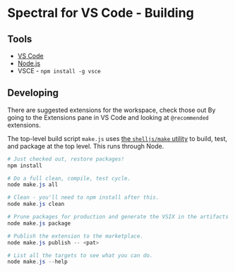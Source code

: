 # Spectral for VS Code - Building

## Tools

- [VS Code](https://code.visualstudio.com/)
- [Node.js](https://nodejs.org/)
- VSCE - `npm install -g vsce`

## Developing

There are suggested extensions for the workspace, check those out By going to the Extensions pane in VS Code and looking at `@recommended` extensions.

The top-level build script `make.js` uses [the `shelljs/make` utility](https://github.com/shelljs/shelljs/wiki/The-make-utility) to build, test, and package at the top level. This runs through Node.

```powershell
# Just checked out, restore packages!
npm install

# Do a full clean, compile, test cycle.
node make.js all

# Clean - you'll need to npm install after this.
node make.js clean

# Prune packages for production and generate the VSIX in the artifacts folder.
node make.js package

# Publish the extension to the marketplace.
node make.js publish -- <pat>

# List all the targets to see what you can do.
node make.js --help
```
